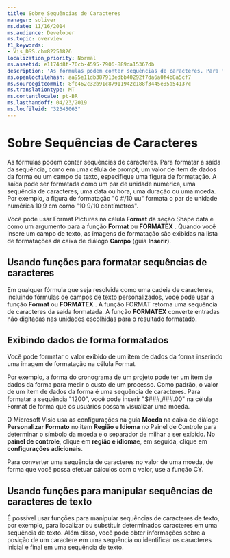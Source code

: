 ```yaml
---
title: Sobre Sequências de Caracteres
manager: soliver
ms.date: 11/16/2014
ms.audience: Developer
ms.topic: overview
f1_keywords:
- Vis_DSS.chm82251826
localization_priority: Normal
ms.assetid: e1174d8f-70cb-4595-7906-889da15367db
description: 'As fórmulas podem conter sequências de caracteres. Para formatar a saída da sequência, como em uma célula de prompt, um valor de item de dados da forma ou um campo de texto, especifique uma figura de formatação. A saída pode ser formatada como um par de unidade numérica, uma sequência de caracteres, uma data ou hora, uma duração ou uma moeda. Por exemplo, o formato picture0 #/10 uuformats o par número da unidade, 10.9 cm As10 9/10 centímetros.'
ms.openlocfilehash: aa95e11db387913edbb40292f7da6a0f4b8a5cf7
ms.sourcegitcommit: 8fe462c32b91c87911942c188f3445e85a54137c
ms.translationtype: MT
ms.contentlocale: pt-BR
ms.lasthandoff: 04/23/2019
ms.locfileid: "32345063"
---
```

# <a name="about-strings"></a>Sobre Sequências de Caracteres

As fórmulas podem conter sequências de caracteres. Para formatar a saída da sequência, como em uma célula de prompt, um valor de item de dados da forma ou um campo de texto, especifique uma figura de formatação. A saída pode ser formatada como um par de unidade numérica, uma sequência de caracteres, uma data ou hora, uma duração ou uma moeda. Por exemplo, a figura de formatação "0 #/10 uu" formata o par de unidade numérica 10,9 cm como "10 9/10 centímetros".
  
Você pode usar Format Pictures na célula **Format** da seção Shape data e como um argumento para a função **Format** ou **FORMATEX** . Quando você insere um campo de texto, as imagens de formatação são exibidas na lista de formatações da caixa de diálogo **Campo** (guia **Inserir**). 
  
## <a name="using-functions-to-format-strings"></a>Usando funções para formatar sequências de caracteres

Em qualquer fórmula que seja resolvida como uma cadeia de caracteres, incluindo fórmulas de campos de texto personalizados, você pode usar a função **Format** ou **FORMATEX** . A função FORMAT retorna uma sequência de caracteres da saída formatada. A função **FORMATEX** converte entradas não digitadas nas unidades escolhidas para o resultado formatado. 
  
## <a name="displaying-formatted-shape-data"></a>Exibindo dados de forma formatados

Você pode formatar o valor exibido de um item de dados da forma inserindo uma imagem de formatação na célula Format.
  
Por exemplo, a forma do cronograma de um projeto pode ter um item de dados da forma para medir o custo de um processo. Como padrão, o valor de um item de dados da forma é uma sequência de caracteres. Para formatar a sequência "1200", você pode inserir "$###,###.00" na célula Format de forma que os usuários possam visualizar uma moeda.
  
O Microsoft Visio usa as configurações na guia **Moeda** na caixa de diálogo **Personalizar Formato** no item **Região e Idioma** no Painel de Controle para determinar o símbolo da moeda e o separador de milhar a ser exibido. No **painel de controle**, clique em **região e idioma**e, em seguida, clique em **configurações adicionais**.
  
Para converter uma sequência de caracteres no valor de uma moeda, de forma que você possa efetuar cálculos com o valor, use a função CY.
  
## <a name="using-functions-to-manipulate-text-strings"></a>Usando funções para manipular sequências de caracteres de texto

É possível usar funções para manipular sequências de caracteres de texto, por exemplo, para localizar ou substituir determinados caracteres em uma sequência de texto. Além disso, você pode obter informações sobre a posição de um caractere em uma sequência ou identificar os caracteres inicial e final em uma sequência de texto. 
  

